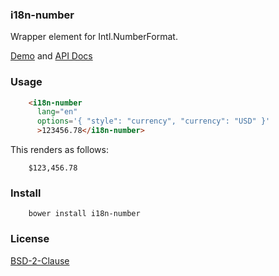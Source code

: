 ### i18n-number

Wrapper element for Intl.NumberFormat.

[Demo](http://t2ym.github.io/i18n-number/components/i18n-number/demo) and [API Docs](http://t2ym.github.io/i18n-number/components/i18n-number/)

### Usage

```html
    <i18n-number 
      lang="en"
      options='{ "style": "currency", "currency": "USD" }' 
      >123456.78</i18n-number>
```

This renders as follows:

```
    $123,456.78
```

### Install

```
    bower install i18n-number
```

### License

[BSD-2-Clause](https://github.com/t2ym/i18n-number/blob/master/LICENSE.md)